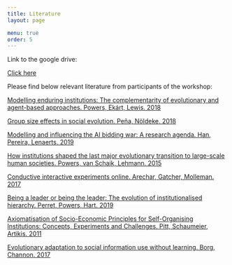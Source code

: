 ```yaml
---
title: Literature
layout: page

menu: true
order: 5
---
```


Link to the google drive:

[Click here](https://drive.google.com/drive/folders/1yi_gMZVtWyti0yBxTAjUyuLs2CJHeKYZ)

Please find below relevant literature from participants of the workshop:

[Modelling enduring institutions: The complementarity of evolutionary and agent-based approaches. Powers, Ekárt, Lewis. 2018](/assets/papers/PowersModellingApproaches.pdf)

[Group size effects in social evolution. Peña, Nöldeke. 2018](/assets/papers/PenaGroupEvolution.pdf)

[Modelling and influencing the AI bidding war: A research agenda. Han, Pereira, Lenaerts. 2019](/assets/papers/HanModellingAgenda.pdf)

[How institutions shaped the last major evolutionary transition to large-scale human societies. Powers, van Schaik, Lehmann. 2015](/assets/papers/PowersHowSocieties.pdf)

[Conductive interactive experiments online. Arechar, Gatcher, Molleman. 2017](/assets/papers/ArecharConductingOnline.pdf)

[Being a leader or being the leader: The evolution of institutionalised hierarchy. Perret, Powers, Hart. 2019](/assets/papers/PerretBeingHierarchy.pdf)

[Axiomatisation of Socio-Economic Principles for Self-Organising Institutions: Concepts, Experiments and Challenges. Pitt, Schaumeier, Artikis. 2011](/assets/papers/PittAxiomatisationChallenges.pdf)

[Evolutionary adaptation to social information use without learning. Borg, Channon. 2017](/assets/papers/BorgEvolutionaryLearning.pdf)